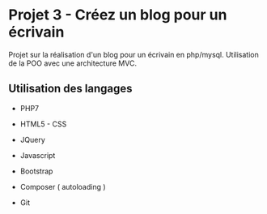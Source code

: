 # Projet 3 - Créez un blog pour un écrivain

Projet sur la réalisation d'un blog pour un écrivain en php/mysql. Utilisation de la POO avec une architecture MVC.

## Utilisation des langages

- PHP7
- HTML5 - CSS
- JQuery
- Javascript

- Bootstrap
- Composer ( autoloading )
- Git
